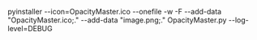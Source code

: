 pyinstaller --icon=OpacityMaster.ico --onefile -w -F --add-data "OpacityMaster.ico;." --add-data "image.png;." OpacityMaster.py --log-level=DEBUG

